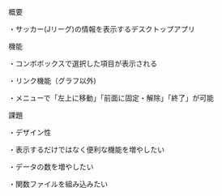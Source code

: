 概要

・サッカー(Jリーグ)の情報を表示するデスクトップアプリ


機能

・コンボボックスで選択した項目が表示される

・リンク機能（グラフ以外)

・メニューで「左上に移動」「前面に固定・解除」「終了」が可能


課題

・デザイン性

・表示するだけではなく便利な機能を増やしたい

・データの数を増やしたい

・関数ファイルを組み込みたい
